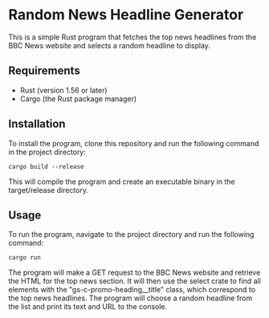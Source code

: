 # Random News Headline Generator

This is a simple Rust program that fetches the top news headlines from the BBC News website and selects a random headline to display.

## Requirements

- Rust (version 1.56 or later)
- Cargo (the Rust package manager)

## Installation

To install the program, clone this repository and run the following command in the project directory:

```
cargo build --release
```
This will compile the program and create an executable binary in the target/release directory.

## Usage

To run the program, navigate to the project directory and run the following command:

```
cargo run
```
The program will make a GET request to the BBC News website and retrieve the HTML for the top news section. It will then use the select crate to find all elements with the "gs-c-promo-heading__title" class, which correspond to the top news headlines. The program will choose a random headline from the list and print its text and URL to the console.

